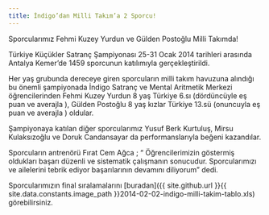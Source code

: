 ```yaml
---
title: İndigo’dan Milli Takım’a 2 Sporcu!
---
```


Sporcularımız Fehmi Kuzey Yurdun ve Gülden Postoğlu Milli Takımda!  

Türkiye Küçükler Satranç Şampiyonası 25-31 Ocak 2014 tarihleri arasında Antalya Kemer’de 1459 sporcunun katılımıyla gerçekleştirildi.  

Her yaş grubunda dereceye giren sporcuların milli takım havuzuna alındığı bu önemli şampiyonada İndigo Satranç ve Mental Aritmetik Merkezi öğrencilerinden Fehmi Kuzey Yurdun 8 yaş Türkiye 6.sı (dördüncüyle eş puan ve averajla ), Gülden Postoğlu 8 yaş kızlar Türkiye 13.sü (onuncuyla eş puan ve averajla ) oldular.  

Şampiyonaya katılan diğer sporcularımız Yusuf Berk Kurtuluş, Mirsu Kulaksızoğlu ve Doruk Candansayar da performanslarıyla beğeni kazandılar.


Sporcuların antrenörü Fırat Cem Ağca ; “ Öğrencilerimizin göstermiş oldukları başarı düzenli ve sistematik çalışmanın sonucudur. Sporcularımızı ve ailelerini tebrik ediyor başarılarının devamını diliyorum” dedi.  

Sporcularımızın final sıralamalarını [buradan]({{ site.github.url }}{{ site.data.constants.image_path }}2014-02-02-indigo-milli-takim-tablo.xls) görebilirsiniz.
